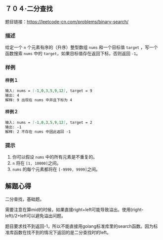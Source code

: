 ## ７０４·二分查找

题目链接：https://leetcode-cn.com/problems/binary-search/

### 描述

给定一个 `n` 个元素有序的（升序）整型数组 `nums` 和一个目标值 `target`  ，写一个函数搜索 `nums` 中的 `target`，如果目标值存在返回下标，否则返回 `-1`。

### 样例

#### 样例１

```markdown
输入: nums = [-1,0,3,5,9,12], target = 9
输出: 4
解释: 9 出现在 nums 中并且下标为 4
```
#### 样例２

```markdown
输入: nums = [-1,0,3,5,9,12], target = 2
输出: -1
解释: 2 不存在 nums 中因此返回 -1
```

### 提示

1. 你可以假设 `nums` 中的所有元素是不重复的。
2. `n` 将在 `[1, 10000]`之间。
3. `nums` 的每个元素都将在 `[-9999, 9999]`之间。

## 解题心得

二分查找，基础题。

需要注意在算mid的时候，如果直接right+left可能导致溢出。使用(right-left)/2+left可以避免溢出问题。

题目要求找不到返回-1，所以不能直接用golang标准库里的search函数。因为标准库函数在找不到的情况下返回的是二分查找时的left。